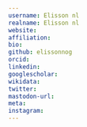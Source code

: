 ```yaml
---
username: Elisson nl
realname: Elisson nl
website: 
affiliation: 
bio: 
github: elissonnog
orcid: 
linkedin: 
googlescholar: 
wikidata: 
twitter: 
mastodon-url: 
meta:
instagram:
---
```

